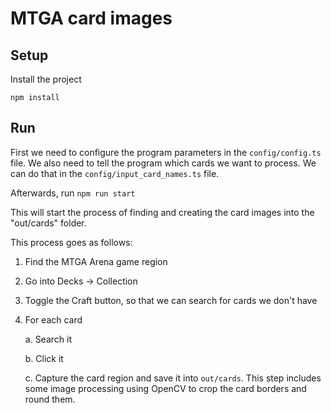 # MTGA card images


## Setup

Install the project

```shell script
npm install
```

## Run

First we need to configure the program parameters in the `config/config.ts` file.
We also need to tell the program which cards we want to process. We can do that in the `config/input_card_names.ts` file.

Afterwards, run `npm run start`

This will start the process of finding and creating the card images into the "out/cards" folder.

This process goes as follows:

1. Find the MTGA Arena game region

2. Go into Decks -> Collection

4. Toggle the Craft button, so that we can search for cards we don't have

4. For each card

	a. Search it

	b. Click it

	c. Capture the card region and save it into `out/cards`. This step includes some image processing using OpenCV to crop the card borders and round them.
